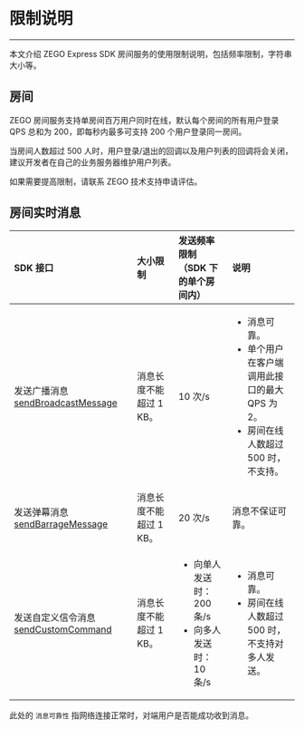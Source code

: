 # 限制说明
---

本文介绍 ZEGO Express SDK 房间服务的使用限制说明，包括频率限制，字符串大小等。

## 房间

ZEGO 房间服务支持单房间百万用户同时在线，默认每个房间的所有用户登录 QPS 总和为 200，即每秒内最多可支持 200 个用户登录同一房间。

当房间人数超过 500 人时，用户登录/退出的回调以及用户列表的回调将会关闭，建议开发者在自己的业务服务器维护用户列表。

<Note title="说明">


如果需要提高限制，请联系 ZEGO 技术支持申请评估。   

</Note>





## 房间实时消息

| SDK 接口 | 大小限制 | 发送频率限制<br />（SDK 下的单个房间内）<br/>  | 说明 |
| :---------- | :----------- | :-------- | :-- |
| 发送广播消息 [sendBroadcastMessage](https://doc-zh.zego.im/unique-api/express-video-sdk/zh/javascript_react-native/classes/_zegoexpressengine_.zegoexpressengine.html#sendbroadcastmessage)      | 消息长度不能超过 1 KB。    |  10 次/s  | <ul><li>消息可靠。</li><li>单个用户在客户端调用此接口的最大 QPS 为 2。</li><li>房间在线人数超过 500 时，不支持。 </li></ul> |
| 发送弹幕消息 [sendBarrageMessage](https://doc-zh.zego.im/unique-api/express-video-sdk/zh/javascript_react-native/classes/_zegoexpressengine_.zegoexpressengine.html#sendbarragemessage)   | 消息长度不能超过 1 KB。| 20 次/s | <p>消息不保证可靠。</p> |
| 发送自定义信令消息 [sendCustomCommand](https://doc-zh.zego.im/unique-api/express-video-sdk/zh/javascript_react-native/classes/_zegoexpressengine_.zegoexpressengine.html#sendcustomcommand)  | 消息长度不能超过 1 KB。  | <ul><li>向单人发送时：200 条/s</li><li>向多人发送时：10 条/s</li></ul> | <ul><li>消息可靠。</li><li>房间在线人数超过 500 时，不支持对多人发送。</li></ul> |

<Note title="说明">



此处的 `消息可靠性` 指网络连接正常时，对端用户是否能成功收到消息。

</Note>



